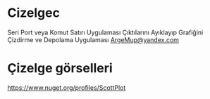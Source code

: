 # Cizelgec
Seri Port veya Komut Satırı Uygulaması Çıktılarını Ayıklayıp Grafiğini Çizdirme ve Depolama Uygulaması ArgeMup@yandex.com


# Çizelge görselleri
https://www.nuget.org/profiles/ScottPlot
